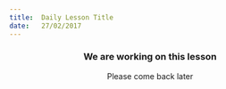 ```yaml
---
title:  Daily Lesson Title
date:   27/02/2017
---
```


### <center>We are working on this lesson</center>
<center>Please come back later</center>